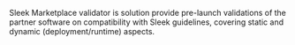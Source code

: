 Sleek Marketplace validator is solution provide pre-launch validations of the partner software on compatibility with Sleek guidelines, covering static and dynamic (deployment/runtime) aspects.
